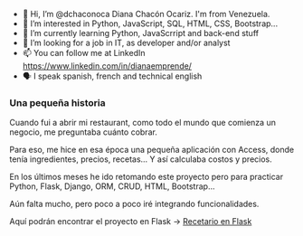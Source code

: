 - 👋 Hi, I’m @dchaconoca Diana Chacón Ocariz. I'm from Venezuela.
- 👀 I’m interested in Python, JavaScript, SQL, HTML, CSS, Bootstrap...
- 🌱 I’m currently learning Python, JavaScrript and back-end stuff
- 💞️ I’m looking for a job in IT, as developer and/or analyst
- 📫 You can follow me at LinkedIn https://www.linkedin.com/in/dianaemprende/
- 🗣 I speak spanish, french and technical english


### Una pequeña historia

Cuando fui a abrir mi restaurant, como todo el mundo que comienza un negocio, me preguntaba cuánto cobrar.

Para eso, me hice en esa época una pequeña aplicación con Access, donde tenía ingredientes, precios, recetas... Y así calculaba costos y precios.

En los últimos meses he ido retomando este proyecto pero para practicar Python, Flask, Django, ORM, CRUD, HTML, Bootstrap... 

Aún falta mucho, pero poco a poco iré integrando funcionalidades.

Aquí podrán encontrar el proyecto en Flask -> [Recetario en Flask](https://github.com/dchaconoca/Recetario-en-Flask)
